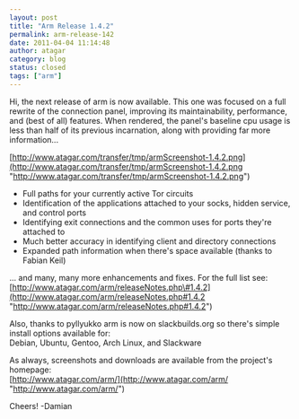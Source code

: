 ```yaml
---
layout: post
title: "Arm Release 1.4.2"
permalink: arm-release-142
date: 2011-04-04 11:14:48
author: atagar
category: blog
status: closed
tags: ["arm"]
---
```


Hi, the next release of arm is now available. This one was focused on a full rewrite of the connection panel, improving its maintainability, performance, and (best of all) features. When rendered, the panel's baseline cpu usage is less than half of its previous incarnation, along with providing far more information...

[http://www.atagar.com/transfer/tmp/armScreenshot-1.4.2.png](http://www.atagar.com/transfer/tmp/armScreenshot-1.4.2.png "http://www.atagar.com/transfer/tmp/armScreenshot-1.4.2.png")

- Full paths for your currently active Tor circuits  
 - Identification of the applications attached to your socks, hidden service, and control ports  
 - Identifying exit connections and the common uses for ports they're attached to  
 - Much better accuracy in identifying client and directory connections  
 - Expanded path information when there's space available (thanks to Fabian Keil)

... and many, many more enhancements and fixes. For the full list see:  
 [http://www.atagar.com/arm/releaseNotes.php\#1.4.2](http://www.atagar.com/arm/releaseNotes.php#1.4.2 "http://www.atagar.com/arm/releaseNotes.php#1.4.2")

Also, thanks to pyllyukko arm is now on slackbuilds.org so there's simple install options available for:  
 Debian, Ubuntu, Gentoo, Arch Linux, and Slackware

As always, screenshots and downloads are available from the project's homepage:  
 [http://www.atagar.com/arm/](http://www.atagar.com/arm/ "http://www.atagar.com/arm/")

Cheers! -Damian
